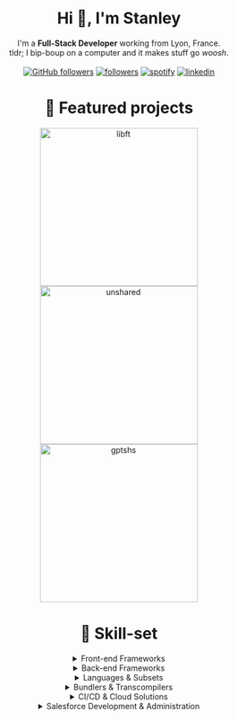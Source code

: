 
<!------------- Introduction ------------->
<h1 align="center">Hi 👋, I'm Stanley</h1>
<p align="center">
  I'm a <strong>Full-Stack Developer</strong> working from Lyon, France.<br/>
  tldr; I bip-boup on a computer and it makes stuff go <i>woosh</i>.<br/>
  <br/>
  <!-- Stars -->
  <a href="https://github.com/shorwood?tab=repositories&sort=stargazers"><img alt="GitHub followers" src="https://custom-icon-badges.herokuapp.com/badge/dynamic/json?logo=star&color=55960c&labelColor=488207&label=Stars&style=for-the-badge&query=%24.stars&url=https://api.github-star-counter.workers.dev/user/shorwood"/></a>
  <!-- Followers -->
  <a href="https://github.com/shorwood"><img alt="followers" title="Follow me on Github" src="https://custom-icon-badges.herokuapp.com/github/followers/shorwood?color=236ad3&labelColor=1155ba&style=for-the-badge&logo=person-add&label=Follow&logoColor=white"/></a>
  <!-- Spotify -->
  <a href="https://open.spotify.com/user/21iem47h4urcr56ycr5hlapky"><img alt="spotify" title="Spotify Profile" src="https://img.shields.io/badge/Spotify-1ED760?&style=for-the-badge&logo=spotify&logoColor=white"></a>
  <!-- LinkedIn -->
  <a href="https://www.linkedin.com/in/shorwood/"><img alt="linkedin" title="LinkedIn Profile" src="https://img.shields.io/badge/LinkedIn-0077B5?style=for-the-badge&logo=linkedin&logoColor=white"></a>
</p>

<!------------- Projects ------------->
<h1 align="center">📁 Featured projects</h3>
<p align="center">
  <!-- shorwood/libft -->
  <a href="https://github.com/shorwood/libft"><img width="282" src="https://denvercoder1-github-readme-stats.vercel.app/api/pin/?username=shorwood&repo=libft&theme=react&bg_color=1F222E&title_color=8FBCBB&icon_color=F8D866&hide_border=true&show_icons=false" alt="libft"></a>
  <!-- shorwood/unshared -->
  <a href="https://github.com/shorwood/unshared"><img width="282" src="https://denvercoder1-github-readme-stats.vercel.app/api/pin/?username=shorwood&repo=unshared&theme=react&bg_color=1F222E&title_color=8FBCBB&icon_color=F8D866&hide_border=true&show_icons=false" alt="unshared"></a>
  <br/>
  <!-- shorwood/gptsh -->
  <a href="https://github.com/shorwood/gptsh"><img width="282" src="https://denvercoder1-github-readme-stats.vercel.app/api/pin/?username=shorwood&repo=gptsh&theme=react&bg_color=1F222E&title_color=8FBCBB&icon_color=F8D866&hide_border=true&show_icons=false" alt="gptshs"></a>
</p>

<!------------- Badge ------------->
<h1 align="center">🍵 Skill-set</h1>

<details align="center">
  <summary>Front-end Frameworks</summary>
  <img alt="vue" title="Vue 2/3" src="https://img.shields.io/badge/Vue_2\3-35495E?style=for-the-badge&logo=vue.js&logoColor=4FC08D">
  <img alt="vue-router" title="Vue Router 3/4" src="https://img.shields.io/badge/Vue_Router_3\4-35495E?style=for-the-badge&logo=vue.js&logoColor=4FC08D">
  <img alt="vuex" title="Vuex" src="https://img.shields.io/badge/Vuex-35495E?style=for-the-badge&logo=vue.js&logoColor=4FC08D">
  <img alt="nuxt" title="Nuxt" src="https://img.shields.io/badge/Nuxt.js-35495E?style=for-the-badge&logo=nuxt.js&logoColor=4FC08D">
  <img alt="composition-api" title="Vue Composition-API" src="https://img.shields.io/badge/Composition_API-35495E?style=for-the-badge&logo=vue.js&logoColor=4FC08D">
  <img alt="windicss" title="WindiCSS" src="https://img.shields.io/badge/WindiCSS-0D9DDD?style=for-the-badge&logo=windi-css&logoColor=white">
  <img alt="tailwindcss" title="TailwindCSS" src="https://img.shields.io/badge/TailwindCSS-15B3C0?style=for-the-badge&logo=tailwind-css&logoColor=white">
  <img alt="bootstrap" title="Bootstrap" src="https://img.shields.io/badge/Bootstrap-563D7C?style=for-the-badge&logo=bootstrap&logoColor=white">
  <img alt="vuetify" title="Vuetify" src="https://img.shields.io/badge/Vuetify-158FE9?style=for-the-badge&logo=vuetify&logoColor=white">
</details>

<details align="center">
  <summary>Back-end Frameworks</summary>
  <img alt="node" title="NodeJS" src="https://img.shields.io/badge/Node.js-43853D?style=for-the-badge&logo=node.js&logoColor=white">
  <img alt="express" title="ExpressJS" src="https://img.shields.io/badge/Express.js-404D59?style=for-the-badge&logo=express&logoColor=white">
  <img alt="strapi" title="Strapi" src="https://img.shields.io/badge/Strapi-1E1D80?style=for-the-badge&logo=strapi&logoColor=white">
  <br/>
  <img alt="mysql" title="MySQL" src="https://img.shields.io/badge/MySQL-07405E?style=for-the-badge&logo=mysql&logoColor=white">
  <img alt="postgresql" title="PostgreSQL" src="https://img.shields.io/badge/PostgreSQL-316192?style=for-the-badge&logo=postgresql&logoColor=white">
  <img alt="mongodb" title="MongoDB" src="https://img.shields.io/badge/MongoDB-4EA94B?style=for-the-badge&logo=mongodb&logoColor=white">
  <img alt="sqlite" title="SQLite" src="https://img.shields.io/badge/SQLite-07405E?style=for-the-badge&logo=sqlite&logoColor=white">
  <br/>
  <img alt="nginx" title="Nginx" src="https://img.shields.io/badge/Nginx-008D36?style=for-the-badge&logo=nginx&logoColor=white">
</details>

<details align="center">
  <summary>Languages & Subsets</summary>
  <img alt="javascript" title="JavaScript" src="https://img.shields.io/badge/JavaScript-F7DF1E?style=for-the-badge&logo=javascript&logoColor=black">
  <img alt="typescript" title="TypeScript" src="https://img.shields.io/badge/TypeScript-007ACC?style=for-the-badge&logo=typescript&logoColor=white">
  <img alt="cplusplus" title="C\C++" src="https://img.shields.io/badge/C\C%2B%2B-00599C?style=for-the-badge&logo=c%2B%2B&logoColor=white">
  <img alt="java" title="Java" src="https://img.shields.io/badge/Java-D0350D?style=for-the-badge&logo=java&logoColor=white">
  <br/>
  <img alt="postcss" title="PostCSS" src="https://img.shields.io/badge/PostCSS-D23709?style=for-the-badge&logo=postcss&logoColor=white">
  <img alt="sass" title="Sass/Scss" src="https://img.shields.io/badge/Sass\Scss-563D7C?style=for-the-badge&logo=sass&logoColor=white">
  <img alt="graphql" title="GraphQL" src="https://img.shields.io/badge/GraphQL-D932A2?style=for-the-badge&logo=graphql&logoColor=white">
</details>

<details align="center">
  <summary>Bundlers & Transcompilers</summary>
  <img alt="webpack" title="Webpack" src="https://img.shields.io/badge/Webpack-1B72B6?style=for-the-badge&logo=webpack&logoColor=white">
  <img alt="vite" title="Vite" src="https://img.shields.io/badge/Vite-8C63F2?style=for-the-badge&logo=vite&logoColor=white">
  <img alt="rollup" title="Rollup" src="https://img.shields.io/badge/Rollup.js-E6332E?style=for-the-badge&logo=rollup.js&logoColor=white">
  <img alt="babel" title="Babel" src="https://img.shields.io/badge/Babel-EBC701?style=for-the-badge&logo=babel&logoColor=black">
</details>

<details align="center">
  <summary>CI/CD & Cloud Solutions</summary>
  <img alt="firebase" title="Firebase" src="https://img.shields.io/badge/Firebase-0393D9?style=for-the-badge&logo=firebase&logoColor=F2C22C">
  <img alt="do" title="Digital Ocean" src="https://img.shields.io/badge/Digital_Ocean-0079F2?style=for-the-badge&logo=digitalocean&logoColor=white">
  <img alt="ovh" title="OVH" src="https://img.shields.io/badge/OVH-114066?style=for-the-badge&logo=ovh&logoColor=white">
  <br/>
  <img alt="docker" title="Docker" src="https://img.shields.io/badge/Docker-0095D1?style=for-the-badge&logo=docker&logoColor=white">
  <img alt="kubernetes" title="Kubernetes" src="https://img.shields.io/badge/Kubernetes-3068D9?style=for-the-badge&logo=kubernetes&logoColor=white">
  <img alt="terraform" title="Terraform" src="https://img.shields.io/badge/Terraform-5A40DD?style=for-the-badge&logo=terraform&logoColor=white">
</details>

<details align="center">
  <summary>Salesforce Development & Administration</summary>
  <img alt="sf-cloud" title="Salesforce Admin" src="https://img.shields.io/badge/Salesforce_Admin-1998D0?style=for-the-badge&logo=salesforce&logoColor=white">
  <img alt="sf-apex" title="Apex" src="https://img.shields.io/badge/Apex-1998D0?style=for-the-badge&logo=salesforce&logoColor=white">
  <img alt="sf-lightning" title="Lightning" src="https://img.shields.io/badge/Lightning-1998D0?style=for-the-badge&logo=salesforce&logoColor=white">
  <img alt="sf-lwc" title="Lightning Web Component" src="https://img.shields.io/badge/LWC-1998D0?style=for-the-badge&logo=salesforce&logoColor=white">
  <img alt="sf-slds" title="Salesforce Lightning Design System" src="https://img.shields.io/badge/SLDS-1998D0?style=for-the-badge&logo=salesforce&logoColor=white">
</details>
